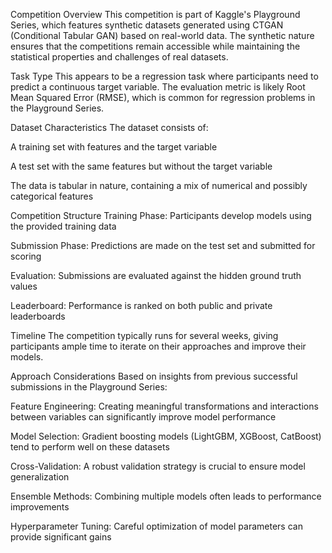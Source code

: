 Competition Overview
This competition is part of Kaggle's Playground Series, which features synthetic datasets generated using CTGAN (Conditional Tabular GAN) based on real-world data. The synthetic nature ensures that the competitions remain accessible while maintaining the statistical properties and challenges of real datasets.

Task Type
This appears to be a regression task where participants need to predict a continuous target variable. The evaluation metric is likely Root Mean Squared Error (RMSE), which is common for regression problems in the Playground Series.

Dataset Characteristics
The dataset consists of:

A training set with features and the target variable

A test set with the same features but without the target variable

The data is tabular in nature, containing a mix of numerical and possibly categorical features

Competition Structure
Training Phase: Participants develop models using the provided training data

Submission Phase: Predictions are made on the test set and submitted for scoring

Evaluation: Submissions are evaluated against the hidden ground truth values

Leaderboard: Performance is ranked on both public and private leaderboards

Timeline
The competition typically runs for several weeks, giving participants ample time to iterate on their approaches and improve their models.

Approach Considerations
Based on insights from previous successful submissions in the Playground Series:

Feature Engineering: Creating meaningful transformations and interactions between variables can significantly improve model performance

Model Selection: Gradient boosting models (LightGBM, XGBoost, CatBoost) tend to perform well on these datasets

Cross-Validation: A robust validation strategy is crucial to ensure model generalization

Ensemble Methods: Combining multiple models often leads to performance improvements

Hyperparameter Tuning: Careful optimization of model parameters can provide significant gains
